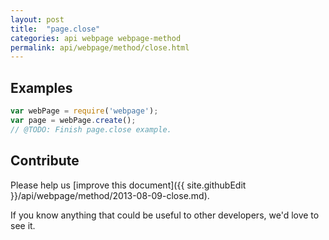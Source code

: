 ```yaml
---
layout: post
title:  "page.close"
categories: api webpage webpage-method
permalink: api/webpage/method/close.html
---
```


## Examples

```javascript
var webPage = require('webpage');
var page = webPage.create();
// @TODO: Finish page.close example.
```

## Contribute

Please help us [improve this document]({{ site.githubEdit }}/api/webpage/method/2013-08-09-close.md).

If you know anything that could be useful to other developers, we'd love to see it.


